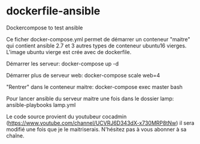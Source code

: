 # dockerfile-ansible
Dockercompose to test ansible

Ce ficher docker-compose.yml permet de démarrer un conteneur "maitre" qui contient ansible 2.7
et 3 autres types de conteneur ubuntu16 vierges.
L'image ubuntu vierge est crée avec de dockerfile.

Démarrer les serveur:
docker-compose up -d

Démarrer plus de serveur web:
docker-compose scale web=4

"Rentrer" dans le conteneur maitre:
docker-compose exec master bash

Pour lancer ansible du serveur maitre une fois dans le dossier lamp:
ansible-playbooks lamp.yml 

Le code source provient du youtubeur cocadmin (https://www.youtube.com/channel/UCVRJ6D343dX-x730MRP8tNw) il sera modifié une fois que je le maitriserais. N'hésitez pas à vous abonner à sa chaîne.
